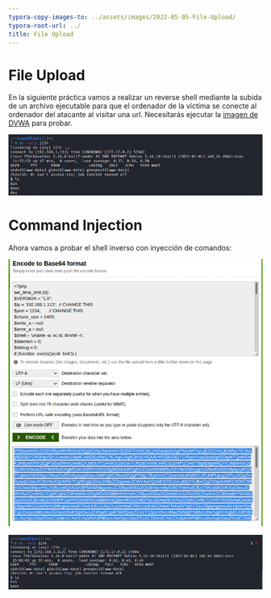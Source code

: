 ```yaml
---
typora-copy-images-to: ../assets/images/2022-05-05-File-Upload/
typora-root-url: ../
title: File Upload
---
```


# File Upload

En la siguiente práctica vamos a realizar un reverse shell mediante la subida de un archivo ejecutable para que el ordenador de la víctima se conecte al ordenador del atacante al visitar una url. Necesitarás ejecutar la [imagen de DVWA](https://hub.docker.com/r/vulnerables/web-dvwa)  para probar.

![image-20220505165330999](/assets/images/2022-05-05-File-Upload/image-20220505165330999.png)

# Command Injection

Ahora vamos a probar el shell inverso con inyección de comandos:

![image-20220505170248540](/assets/images/2022-05-05-File-Upload/image-20220505170248540.png)



![image-20220505170222324](/assets/images/2022-05-05-File-Upload/image-20220505170222324.png)
